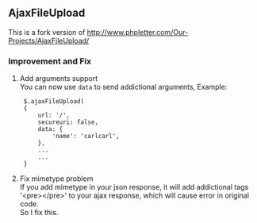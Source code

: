 ## AjaxFileUpload ##

This is a fork version of http://www.phpletter.com/Our-Projects/AjaxFileUpload/

### Improvement and Fix ###

1. Add arguments support   
    You can now use `data` to send addictional arguments, Example:

        $.ajaxFileUpload(
        {
            url: '/',
            secureuri: false,
            data: {                    
                'name': 'carlcarl',
            },
            ...
            ...
        }

2. Fix mimetype problem  
    If you add mimetype in your json response,
    it will add addictional tags '&lt;pre>&lt;/pre>' to your ajax response, which will cause error in original code.                   
    So I fix this.


